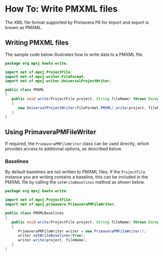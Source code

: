 # How To: Write PMXML files
The XML file format supported by Primavera P6 for import and export is known as
PMXML.

## Writing PMXML files
The sample code below illustrates how to write data to a PMXML file.

```java
package org.mpxj.howto.write;

import net.sf.mpxj.ProjectFile;
import net.sf.mpxj.writer.FileFormat;
import net.sf.mpxj.writer.UniversalProjectWriter;

public class PMXML
{
   public void write(ProjectFile project, String fileName) throws Exception
   {
      new UniversalProjectWriter(FileFormat.PMXML).write(project, fileName);
   }
}
```

## Using PrimaveraPMFileWriter
If required, the `PrimaveraPMFileWriter` class can be used directly, which
provides access to additional options, as described below.

### Baselines
By default baselines are not written to PMXML files. If the `ProjectFile`
instance you are writing contains a baseline, this can be included in the PMXML
file by calling the `setWriteBaselines` method as shown below.

```java
package org.mpxj.howto.write;

import net.sf.mpxj.ProjectFile;
import net.sf.mpxj.primavera.PrimaveraPMFileWriter;

public class PMXMLBaselines
{
   public void write(ProjectFile project, String fileName) throws Exception
   {
      PrimaveraPMFileWriter writer = new PrimaveraPMFileWriter();
      writer.setWriteBaselines(true);
      writer.write(project, fileName);
   }
}
```


